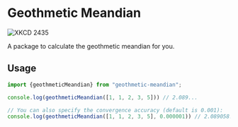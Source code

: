 # Geothmetic Meandian
![XKCD 2435](https://imgs.xkcd.com/comics/geothmetic_meandian.png)

A package to calculate the geothmetic meandian for you.

## Usage

```js
import {geothmeticMeandian} from "geothmetic-meandian";

console.log(geothmeticMeandian([1, 1, 2, 3, 5])) // 2.089...

// You can also specify the convergence accuracy (default is 0.001):
console.log(geothmeticMeandian([1, 1, 2, 3, 5], 0.000001)) // 2.089058...
```